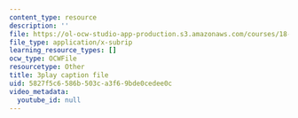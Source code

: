 ```yaml
---
content_type: resource
description: ''
file: https://ol-ocw-studio-app-production.s3.amazonaws.com/courses/18-06sc-linear-algebra-fall-2011/5827f5c6586b503ca3f69bde0cedee0c_Go2aLo7ZOlU.srt
file_type: application/x-subrip
learning_resource_types: []
ocw_type: OCWFile
resourcetype: Other
title: 3play caption file
uid: 5827f5c6-586b-503c-a3f6-9bde0cedee0c
video_metadata:
  youtube_id: null
---
```

